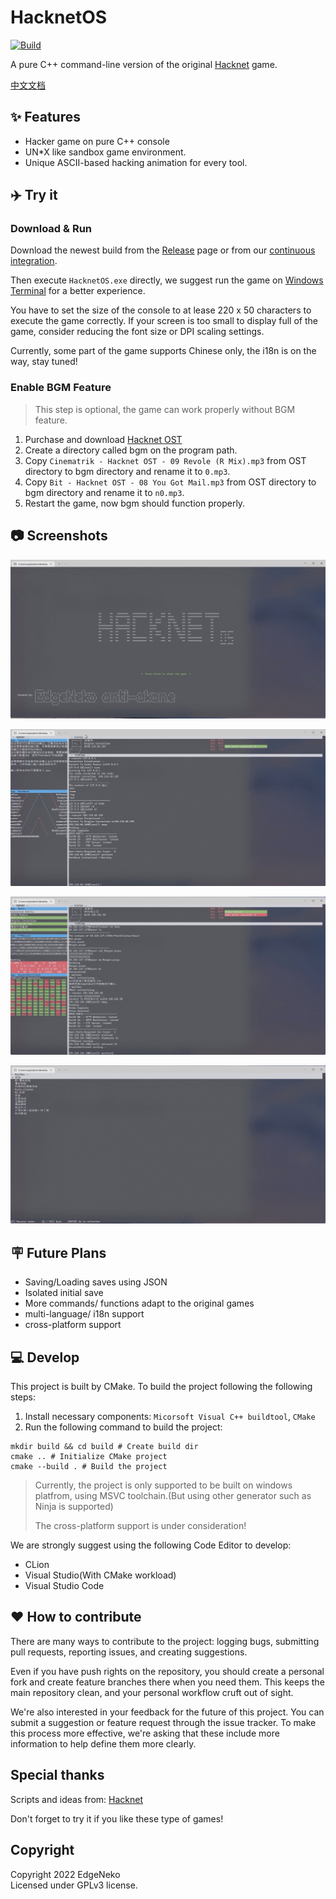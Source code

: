 # HacknetOS

[![Build](https://github.com/hv0905/HacknetOS/actions/workflows/Build.yml/badge.svg)](https://github.com/hv0905/HacknetOS/actions/workflows/Build.yml)

A pure C++ command-line version of the original [Hacknet](https://hacknet-os.com) game.

[中文文档](readme_cn.md)

## ✨ Features

- Hacker game on pure C++ console
- UN*X like sandbox game environment.
- Unique ASCII-based hacking animation for every tool.

## ✈️ Try it

### Download & Run

Download the newest build from the [Release](https://github.com/hv0905/HacknetOS/releases) page or from
our [continuous integration](https://github.com/hv0905/HacknetOS/actions/workflows/Build.yml).

Then execute `HacknetOS.exe` directly, we suggest run the game
on [Windows Terminal](https://apps.microsoft.com/store/detail/windows-terminal/9N0DX20HK701?hl=en-us&gl=US) for a better
experience.

You have to set the size of the console to at lease 220 x 50 characters to execute the game correctly. If your screen is
too small to display full of the game, consider reducing the font size or DPI scaling settings.

Currently, some part of the game supports Chinese only, the i18n is on the way, stay tuned!

### Enable BGM Feature

> This step is optional, the game can work properly without BGM feature.

1. Purchase and download [Hacknet OST](https://store.steampowered.com/app/408710/Hacknet_Official_Soundtrack/)
2. Create a directory called bgm on the program path.
3. Copy `Cinematrik - Hacknet OST - 09 Revole (R Mix).mp3` from OST directory to bgm directory and rename it to `0.mp3`.
4. Copy `Bit - Hacknet OST - 08 You Got Mail.mp3` from OST directory to bgm directory and rename it to `n0.mp3`.
5. Restart the game, now bgm should function properly.

## 📷 Screenshots

![title](web/screenshots/title.jpg)

![tutorial](web/screenshots/tutorial.jpg)

![crack](web/screenshots/crack.jpg)

![mailbox](web/screenshots/mailbox.jpg)

## 🪧 Future Plans

- Saving/Loading saves using JSON
- Isolated initial save
- More commands/ functions adapt to the original games
- multi-language/ i18n support
- cross-platform support

## 💻 Develop

This project is built by CMake. To build the project following the following steps:

1. Install necessary components: `Micorsoft Visual C++ buildtool`, `CMake`
2. Run the following command to build the project:

```shell
mkdir build && cd build # Create build dir
cmake .. # Initialize CMake project
cmake --build . # Build the project
```

> Currently, the project is only supported to be built on windows platfrom, using MSVC toolchain.(But using other
> generator such as Ninja is supported)
>
> The cross-platform support is under consideration!
>

We are strongly suggest using the following Code Editor to develop:

- CLion
- Visual Studio(With CMake workload)
- Visual Studio Code

## ❤ How to contribute

There are many ways to contribute to the project: logging bugs, submitting pull requests, reporting issues, and creating
suggestions.

Even if you have push rights on the repository, you should create a personal fork and create feature branches there when
you need them. This keeps the main repository clean, and your personal workflow cruft out of sight.

We're also interested in your feedback for the future of this project. You can submit a suggestion or feature request
through the issue tracker. To make this process more effective, we're asking that these include more information to help
define them more clearly.

## Special thanks

Scripts and ideas from: [Hacknet](https://hacknet-os.com)

Don't forget to try it if you like these type of games!

## Copyright

Copyright 2022 EdgeNeko  
Licensed under GPLv3 license.
